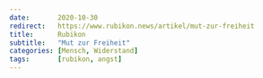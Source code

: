 ```yaml
---
date:       2020-10-30
redirect:   https://www.rubikon.news/artikel/mut-zur-freiheit
title:      Rubikon
subtitle:   "Mut zur Freiheit"
categories: [Mensch, Widerstand]
tags:       [rubikon, angst]
---
```

